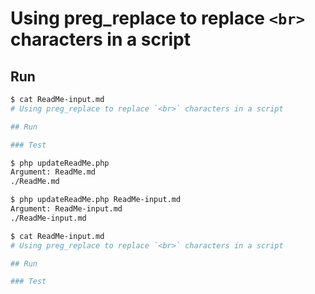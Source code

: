 # Using preg_replace to replace `<br>` characters in a script

## Run

```bash
$ cat ReadMe-input.md               
# Using preg_replace to replace `<br>` characters in a script

## Run

### Test

$ php updateReadMe.php
Argument: ReadMe.md
./ReadMe.md

$ php updateReadMe.php ReadMe-input.md
Argument: ReadMe-input.md
./ReadMe-input.md

$ cat ReadMe-input.md
# Using preg_replace to replace `<br>` characters in a script

## Run

### Test
```
